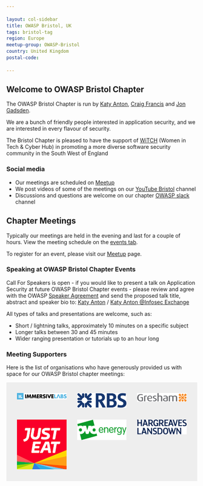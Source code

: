 ```yaml
---

layout: col-sidebar
title: OWASP Bristol, UK
tags: bristol-tag
region: Europe
meetup-group: OWASP-Bristol
country: United Kingdom
postal-code:

---
```


## Welcome to OWASP Bristol Chapter

The OWASP Bristol Chapter is run by [Katy Anton][katy], [Craig Francis][craig] and [Jon Gadsden][jon].

We are  a bunch of friendly people interested in application security, and we are interested in every flavour of security.

The Bristol Chapter is pleased to have the support of [WiTCH][witch] (Women in Tech & Cyber Hub)
in promoting a more diverse software security community in the South West of England

### Social media

* Our meetings are scheduled on [Meetup](https://www.meetup.com/owasp-bristol/)
* We post videos of some of the  meetings on our [YouTube Bristol](https://www.youtube.com/@OWASPBristol/featured) channel
* Discussions and questions are welcome on our chapter [OWASP slack](https://owasp.slack.com/messages/CTRQ33DMK) channel

## Chapter Meetings

Typically our meetings are held in the evening and last for a couple of hours.
View the meeting schedule on the [events tab](https://owasp.org/www-chapter-bristol-uk/#div-events).

To register for an event, please visit our [Meetup](https://www.meetup.com/owasp-bristol/) page.

### Speaking at OWASP Bristol Chapter Events

Call For Speakers is open - if you would like to present a talk on Application Security
at future OWASP Bristol Chapter events - please review and agree with
the OWASP [Speaker Agreement](https://owasp.org/www-policy/legal/speaker-agreement)
and send the proposed talk title, abstract and speaker bio to:
[Katy Anton](mailto:katy.anton@owasp.org)  / <a rel="me" href="https://infosec.exchange/@katyanton">Katy Anton @Infosec Exchange</a>

All types of talks and presentations are welcome, such as:

* Short / lightning talks, approximately 10 minutes on a specific subject
* Longer talks between 30 and 45 minutes
* Wider ranging presentation or tutorials up to an hour long

### Meeting Supporters

Here is the list of organisations who have generously provided us with space for our OWASP Bristol chapter meetings:

<style>
	#supporters {
		list-style: none;
		margin: 0;
		padding: 2em 0 0 2em;
		background: #EEE;
		display: flex;
		flex-wrap: wrap;
	}
	#supporters li {
		width: calc(33.3% - 2em);
		margin: 0 2em 2em 0;
	}
	#supporters li img {
		width: 100%;
	}
</style>

<ul id="supporters">
	<li><img src="assets/images/ImmersiveLabsLogo.png" alt="ImmersiveLabs" /></li>
	<li><img src="assets/images/RBSLogo.png" alt="RBS" /></li>
	<li><img src="assets/images/GreshamTechnologiesLogo.png" alt="GreshamTechnologies" /></li>
	<li><img src="assets/images/JustEatLogo.png" alt="JustEat" /></li>
	<li><img src="assets/images/OvoLogo.png" alt="Ovo" /></li>
	<li><img src="assets/images/HLLogo.png" alt="HargreavesLansdown" /></li>
</ul>

[katy]: mailto:katy.anton@owasp.org
[craig]: mailto:craig.francis@owasp.org
[jon]: mailto:jon.gadsden@owasp.org
[witch]: https://www.witch.online/
